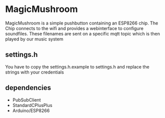 # MagicMushroom

MagicMushroom is a simple pushbutton containing an ESP8266 chip. The Chip connects to the wifi and provides a webinterface to configure soundfiles. These filenames are sent on a specific mqtt topic which is then played by our music system

## settings.h

You have to copy the settings.h.example to settings.h and replace the strings with your credentials

## dependencies

* PubSubClient
* StandardCPlusPlus
* Arduino/ESP8266
